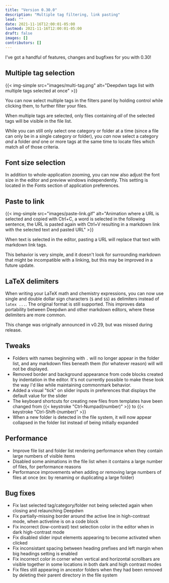 ```yaml
---
title: "Version 0.30.0"
description: "Multiple tag filtering, link pasting"
lead: ""
date: 2021-11-16T12:00:01-05:00
lastmod: 2021-11-16T12:00:01-05:00
draft: false
images: []
contributors: []
---
```


I've got a handful of features, changes and bugfixes for you with 0.30!

## Multiple tag selection

{{< img-simple src="images/multi-tag.png" alt="Deepdwn tags list with multiple tags selected at once" >}}

You can now select multiple tags in the filters panel by holding control while clicking them, to further filter your files.

When multiple tags are selected, only files containing _all_ of the selected tags will be visible in the file list.

While you can still only select one category or folder at a time (since a file can only be in a single category or folder), you _can_ now select a category _and_ a folder _and_ one or more tags at the same time to locate files which match all of those criteria.

## Font size selection

In addition to whole-application zooming, you can now also adjust the font size in the editor and preview windows independently. This setting is located in the Fonts section of application preferences.

## Paste to link

{{< img-simple src="images/paste-link.gif" alt="Animation where a URL is selected and copied with Ctrl+C, a word is selected in the following sentence, the URL is pasted again with Ctrl+V resulting in a markdown link with the selected text and pasted URL" >}}

When text is selected in the editor, pasting a URL will replace that text with markdown link tags. 

This behavior is very simple, and it doesn't look for surrounding markdown that might be incompatible with a linking, but this may be improved in a future update.

## LaTeX delimiters

When writing your LaTeX math and chemistry expressions, you can now use single and double dollar sign characters (`$` and `$$`) as delimiters instead of ``latex ...``. The original format is still supported. This improves data portability between Deepdwn and other markdown editors, where these delimiters are more common.

This change was originally announced in v0.29, but was missed during release.

## Tweaks

* Folders with names beginning with `.` will no longer appear in the folder list, and any markdown files beneath them (for whatever reason) will will not be displayed. 
* Removed border and background appearance from code blocks created by indentation in the editor. It's not currently possible to make these look the way I'd like while maintaining commonmark behavior.
* Added a visual "tick" on slider inputs in preferences that displays the default value for the slider
* The keyboard shortcuts for creating new files from templates have been changed from {{< keystroke "Ctrl-Numpad(number)" >}} to {{< keystroke "Ctrl-Shift-(number)" >}}
* When a new folder is detected in the file system, it will now appear collapsed in the folder list instead of being initially expanded

## Performance

* Improve file list and folder list rendering performance when they contain large numbers of visible items
* Disabled some animations in the file list when it contains a large number of files, for performance reasons
* Performance improvements when adding or removing large numbers of files at once (ex: by renaming or duplicating a large folder)

## Bug fixes

* Fix last selected tag/category/folder not being selected again when closing and relaunching Deepdwn
* Fix partially-missing border around the active line in high-contrast mode, when activeline is on a code block
* Fix incorrect (low-contrast) text selection color in the editor when in dark high-contrast mode
* Fix disabled slider input elements appearing to become activated when clicked
* Fix inconsistant spacing between heading prefixes and left margin when big headings setting is enabled
* Fix incorrect color in corner when vertical and horizontal scrollbars are visible together in some locations in both dark and high contrast modes
* Fix files still appearing in ancestor folders when they had been removed by deleting their parent directory in the file system